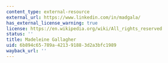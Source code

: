```yaml
---
content_type: external-resource
external_url: https://www.linkedin.com/in/madgala/
has_external_license_warning: true
license: https://en.wikipedia.org/wiki/All_rights_reserved
status: ''
title: Madeleine Gallagher
uid: 6b894c65-789a-4213-9188-3d2a3bfc1989
wayback_url: ''
---
```

